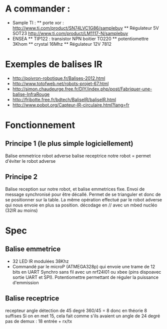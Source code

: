 # A commander : 
* Sample TI :
** porte xor : http://www.ti.com/product/SN74LVC1G86/samplebuy
** Régulateur 5V SOT23 http://www.ti.com/product/LM1117-N/samplebuy
* ENSEA
** TIP122 : transistor NPN boitier TO220
** potentiomettre 3Khom
** crystal 16Mhz
** Régulateur 12V 7812


# Exemples de balises IR
* http://poivron-robotique.fr/Balises-2012.html
* http://www.totofweb.net/robots-projet-67.html
* http://simon.chaudeurge.free.fr/DIY/index.php/post/Fabriquer-une-balise-InfraRouge
* http://fribotte.free.fr/bdtech/BaliseIR/baliseIR.html
* http://www.pobot.org/Capteur-IR-circulaire.html?lang=fr


# Fonctionnement 

## Principe 1 (le plus simple logiciellement)
Balise emmetrice robot adverse
balise receptrice notre robot = permet d'éviter le robot adverse


## Principe 2
Balise reception sur notre robot, et balise emmetrices fixe.
Envoi de message synchronisé pour être décallé. Permet de se trianguler et donc de se positionner sur la table.
La même opération effectué par le robot adverse qui nous envoie en plus sa position.
décodage en // avec un mbed nucléo (32IR au moins)

# Spec
## Balise emmetrice
* 32 LED IR modulées 38Khz
* Commandé par le microP (ATMEGA328p) qui envoie une trame de 12 bits en UART
Synchro sans fil avec un nrf24l01 ou xbee (pins dispoavec sortie UART et SPI).
Potentiomettre permettant de réguler la puissance d'emmission


## Balise receptrice
recepteur angle détection de 45 degré 360/45 = 8 donc en théorie 8 suffises
Si on en met 15, cela fait comme s'ils avaient un angle de 24 degré
pas de demux : 18 entrée + rx/tx




